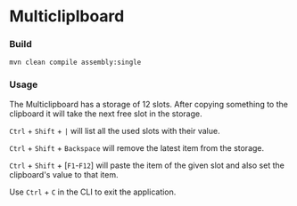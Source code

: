 # Multicliplboard

### Build
```
mvn clean compile assembly:single
```

### Usage

The Multiclipboard has a storage of 12 slots. After copying something to the clipboard
it will take the next free slot in the storage.

`Ctrl` + `Shift` + `|` will list all the used slots with their value.

`Ctrl` + `Shift` + `Backspace` will remove the latest item from the storage.

`Ctrl` + `Shift` + [`F1`-`F12`] will paste the item of the given slot and also set the clipboard's value to that item.

Use `Ctrl` + `C` in the CLI to exit the application.